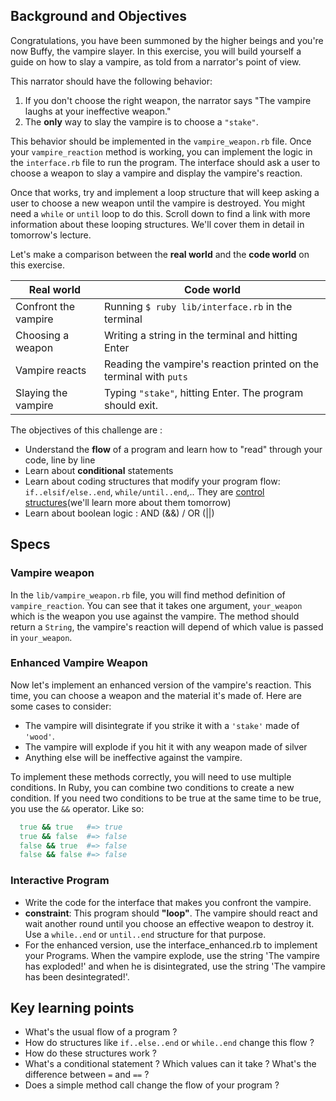 ## Background and Objectives

Congratulations, you have been summoned by the higher beings and you're now Buffy, the vampire slayer.
In this exercise, you will build yourself a guide on how to slay a vampire, as told from a narrator's point of view.

This narrator should have the following behavior:

1. If you don't choose the right weapon, the narrator says "The vampire laughs at your ineffective weapon."
2. The **only** way to slay the vampire is to choose a `"stake"`.

This behavior should be implemented in the `vampire_weapon.rb` file. Once your `vampire_reaction` method is working, you can implement the logic in the `interface.rb` file to run the program. The interface should ask a user to choose a weapon to slay a vampire and display the vampire's reaction.

Once that works, try and implement a loop structure that will keep asking a user to choose a new weapon until the vampire is destroyed. You might need a `while` or `until` loop to do this. Scroll down to find a link with more information about these looping structures. We'll cover them in detail in tomorrow's lecture.

Let's make a comparison between the **real world** and the **code world** on this exercise.

<table class="table">
  <thead>
    <tr>
      <th>Real world</th>
      <th>Code world</th>
    </tr>
  </thead>
  <tbody>
    <tr>
      <td>Confront the vampire</td>
      <td>Running <code>$ ruby lib/interface.rb</code> in the terminal</td>
    </tr>
    <tr>
      <td>Choosing a weapon</td>
      <td>Writing a string in the terminal and hitting Enter</td>
    </tr>
    <tr>
      <td>Vampire reacts</td>
      <td>Reading the vampire's reaction printed on the terminal with <code>puts</code></td>
    </tr>
    <tr>
      <td>Slaying the vampire</td>
      <td>Typing <code>"stake"</code>, hitting Enter. The program should exit.</td>
    </tr>
  </tbody>
</table>

The objectives of this challenge are :

- Understand the **flow** of a program and learn how to "read" through your code, line by line
- Learn about **conditional** statements
- Learn about coding structures that modify your program flow: `if..elsif/else..end`, `while/until..end`,.. They are [control structures](https://en.wikipedia.org/wiki/Control_flow)(we'll learn more about them tomorrow)
- Learn about boolean logic : AND (&&) / OR (||)

## Specs

### Vampire weapon

In the `lib/vampire_weapon.rb` file, you will find method definition of `vampire_reaction`. You can see that it takes one argument, `your_weapon` which is the weapon you use against the vampire. The method should return a `String`, the vampire's reaction will depend of which value is passed in `your_weapon`.

### Enhanced Vampire Weapon

Now let's implement an enhanced version of the vampire's reaction. This time, you can choose a weapon and the material it's made of.
Here are some cases to consider:

- The vampire will disintegrate if you strike it with a `'stake'` made of `'wood'`.
- The vampire will explode if you hit it with any weapon made of silver
- Anything else will be ineffective against the vampire.

To implement these methods correctly, you will need to use multiple conditions. In Ruby, you can combine two conditions to create a new condition. If you need two conditions to be true at the same time to be true, you use the `&&` operator. Like so:

```ruby
  true && true   #=> true
  true && false  #=> false
  false && true  #=> false
  false && false #=> false

```

### Interactive Program

- Write the code for the interface that makes you confront the vampire.
- **constraint**: This program should **"loop"**. The vampire should react and wait another round until you choose an effective weapon to destroy it. Use a `while..end` or `until..end` structure for that purpose.
- For the enhanced version, use the interface_enhanced.rb to implement your Programs. When the vampire explode, use the string 'The vampire has exploded!' and when he is disintegrated, use the string 'The vampire has been desintegrated!'.

## Key learning points

- What's the usual flow of a program ?
- How do structures like `if..else..end` or `while..end` change this flow ?
- How do these structures work ?
- What's a conditional statement ? Which values can it take ? What's the difference between `=` and `==` ?
- Does a simple method call change the flow of your program ?
